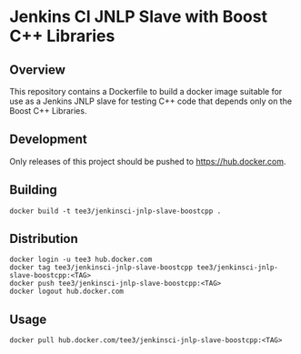 # Jenkins CI JNLP Slave with Boost C++ Libraries

## Overview

This repository contains a Dockerfile to build a docker image suitable
for use as a Jenkins JNLP slave for testing C++ code that depends only
on the Boost C++ Libraries.

## Development

Only releases of this project should be pushed to
https://hub.docker.com.

## Building

``` shell
docker build -t tee3/jenkinsci-jnlp-slave-boostcpp .
```

## Distribution

``` shell
docker login -u tee3 hub.docker.com
docker tag tee3/jenkinsci-jnlp-slave-boostcpp tee3/jenkinsci-jnlp-slave-boostcpp:<TAG>
docker push tee3/jenkinsci-jnlp-slave-boostcpp:<TAG>
docker logout hub.docker.com
```

## Usage

``` shell
docker pull hub.docker.com/tee3/jenkinsci-jnlp-slave-boostcpp:<TAG>
```
